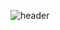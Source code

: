 ![header](https://capsule-render.vercel.app/api?type=waving&color=0:00ff96,100:00fffb&height=300&section=header&text=Molly4076&fontColor=ffffff&fontSize=90)
